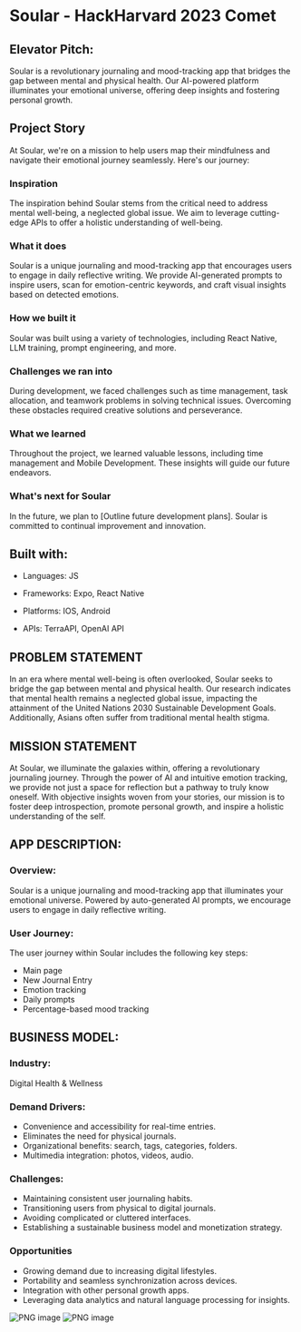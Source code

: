 # Soular - HackHarvard 2023 Comet

## Elevator Pitch:
Soular is a revolutionary journaling and mood-tracking app that bridges the gap between mental and physical health. Our AI-powered platform illuminates your emotional universe, offering deep insights and fostering personal growth.

## Project Story
At Soular, we're on a mission to help users map their mindfulness and navigate their emotional journey seamlessly. Here's our journey:

### Inspiration
The inspiration behind Soular stems from the critical need to address mental well-being, a neglected global issue. We aim to leverage cutting-edge APIs to offer a holistic understanding of well-being.

### What it does
Soular is a unique journaling and mood-tracking app that encourages users to engage in daily reflective writing. We provide AI-generated prompts to inspire users, scan for emotion-centric keywords, and craft visual insights based on detected emotions.

### How we built it
Soular was built using a variety of technologies, including React Native, LLM training, prompt engineering, and more.

### Challenges we ran into
During development, we faced challenges such as time management, task allocation, and teamwork problems in solving technical issues. Overcoming these obstacles required creative solutions and perseverance.

### What we learned
Throughout the project, we learned valuable lessons, including time management and Mobile Development. These insights will guide our future endeavors.

### What's next for Soular
In the future, we plan to [Outline future development plans]. Soular is committed to continual improvement and innovation.

## Built with:
- Languages: JS
- Frameworks: Expo, React Native


- Platforms: IOS, Android
- APIs: TerraAPI, OpenAI API


## PROBLEM STATEMENT
In an era where mental well-being is often overlooked, Soular seeks to bridge the gap between mental and physical health. Our research indicates that mental health remains a neglected global issue, impacting the attainment of the United Nations 2030 Sustainable Development Goals. Additionally, Asians often suffer from traditional mental health stigma.

## MISSION STATEMENT
At Soular, we illuminate the galaxies within, offering a revolutionary journaling journey. Through the power of AI and intuitive emotion tracking, we provide not just a space for reflection but a pathway to truly know oneself. With objective insights woven from your stories, our mission is to foster deep introspection, promote personal growth, and inspire a holistic understanding of the self.

## APP DESCRIPTION:

### Overview:
Soular is a unique journaling and mood-tracking app that illuminates your emotional universe. Powered by auto-generated AI prompts, we encourage users to engage in daily reflective writing.

### User Journey:
The user journey within Soular includes the following key steps:
- Main page
- New Journal Entry
- Emotion tracking
- Daily prompts
- Percentage-based mood tracking

## BUSINESS MODEL:

### Industry:
Digital Health & Wellness

### Demand Drivers:
- Convenience and accessibility for real-time entries.
- Eliminates the need for physical journals.
- Organizational benefits: search, tags, categories, folders.
- Multimedia integration: photos, videos, audio.

### Challenges:
- Maintaining consistent user journaling habits.
- Transitioning users from physical to digital journals.
- Avoiding complicated or cluttered interfaces.
- Establishing a sustainable business model and monetization strategy.

### Opportunities

- Growing demand due to increasing digital lifestyles.
- Portability and seamless synchronization across devices.
- Integration with other personal growth apps.
- Leveraging data analytics and natural language processing for insights.

![PNG image](https://github.com/nguyenv119/hackharvard2023/assets/111405053/60c952cf-6cc3-4e64-8f77-8acbd01fafc9)
![PNG image](https://github.com/nguyenv119/hackharvard2023/assets/111405053/f1997007-951a-455c-8bc7-700dc82db22b)


